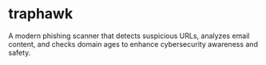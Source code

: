 # traphawk
A modern phishing scanner that detects suspicious URLs, analyzes email content, and checks domain ages to enhance cybersecurity awareness and safety.
